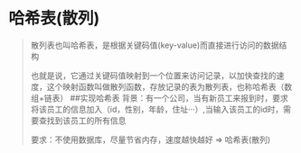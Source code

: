# 哈希表(散列)
> 散列表也叫哈希表，是根据关键码值(key-value)而直接进行访问的数据结构
> 
> 也就是说，它通过关键码值映射到一个位置来访问记录，以加快查找的速度，这个映射函数叫做散列函数，存放记录的表为散列表，也称哈希表（数组+链表）
##实现哈希表
> 背景：有一个公司，当有新员工来报到时，要求将该员工的信息加入（id，性别，年龄，住址···）,当输入该员工的id时，需要查找到该员工的所有信息
> 
> 要求：不使用数据库，尽量节省内存，速度越快越好 => 哈希表(散列)